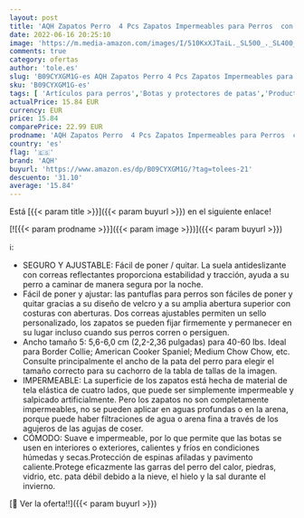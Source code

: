 ```yaml
---
layout: post
title: 'AQH Zapatos Perro  4 Pcs Zapatos Impermeables para Perros  con Banda Reflectante Suelas de Goma Antideslizantes Resistentes  5#  Negro '
date: 2022-06-16 20:25:10
image: 'https://m.media-amazon.com/images/I/510KxXJTaiL._SL500_._SL400_.jpg'
comments: true
category: ofertas
author: 'tole.es'
slug: 'B09CYXGM1G-es AQH Zapatos Perro 4 Pcs Zapatos Impermeables para Perros...'
sku: 'B09CYXGM1G-es'
tags: [ 'Artículos para perros','Botas y protectores de patas','Productos para mascotas','Ropa y accesorios para perros','aqh','zapatos','🇪🇸', ]
actualPrice: 15.84 EUR
currency: EUR
price: 15.84
comparePrice: 22.99 EUR
prodname: 'AQH Zapatos Perro  4 Pcs Zapatos Impermeables para Perros  con Banda Reflectante Suelas de Goma Antideslizantes Resistentes  5#  Negro '
country: 'es'
flag: '🇪🇸'
brand: 'AQH'
buyurl: 'https://www.amazon.es/dp/B09CYXGM1G/?tag=tolees-21'
descuento: '31.10'
average: '15.84'
---
```


Está [{{< param title >}}]({{< param buyurl >}}) en el siguiente enlace!

[![{{< param prodname >}}]({{< param image >}})]({{< param buyurl >}})

ℹ️:

- SEGURO Y AJUSTABLE: Fácil de poner / quitar. La suela antideslizante con correas reflectantes proporciona estabilidad y tracción, ayuda a su perro a caminar de manera segura por la noche.
- Fácil de poner y ajustar: las pantuflas para perros son fáciles de poner y quitar gracias a su diseño de velcro y a su amplia abertura superior con costuras con aberturas. Dos correas ajustables permiten un sello personalizado, los zapatos se pueden fijar firmemente y permanecer en su lugar incluso cuando sus perros corren o persiguen.
- Ancho tamaño 5: 5,6-6,0 cm (2,2-2,36 pulgadas) para 40-60 lbs. Ideal para Border Collie; American Cooker Spaniel; Medium Chow Chow, etc. Consulte principalmente el ancho de la pata del perro para elegir el tamaño correcto para su cachorro de la tabla de tallas de la imagen.
- IMPERMEABLE: La superficie de los zapatos está hecha de material de tela elástica de cuatro lados, que puede ser simplemente impermeable y salpicado artificialmente. Pero los zapatos no son completamente impermeables, no se pueden aplicar en aguas profundas o en la arena, porque puede haber filtraciones de agua o arena fina a través de los agujeros de las agujas de coser.
- CÓMODO: Suave e impermeable, por lo que permite que las botas se usen en interiores o exteriores, calientes y fríos en condiciones húmedas y secas.Protección de espinas afiladas y pavimento caliente.Protege eficazmente las garras del perro del calor, piedras, vidrio, etc. pata débil debido a la nieve, el hielo y la sal durante el invierno.

[🛒 Ver la oferta!!]({{< param buyurl >}})
